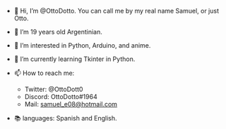 - 👋 Hi, I’m @OttoDotto.  You can call me by my real name Samuel, or just Otto. 

- 👤 I’m 19 years old Argentinian.

- 👀 I’m interested in Python, Arduino, and anime. 

- 🌱 I’m currently learning Tkinter in Python.

- 📫 How to reach me:
   * Twitter: @OttoDott0
   * Discord: OttoDotto#1964
   * Mail: samuel_e08@hotmail.com

- 📚 languages: Spanish and English.
